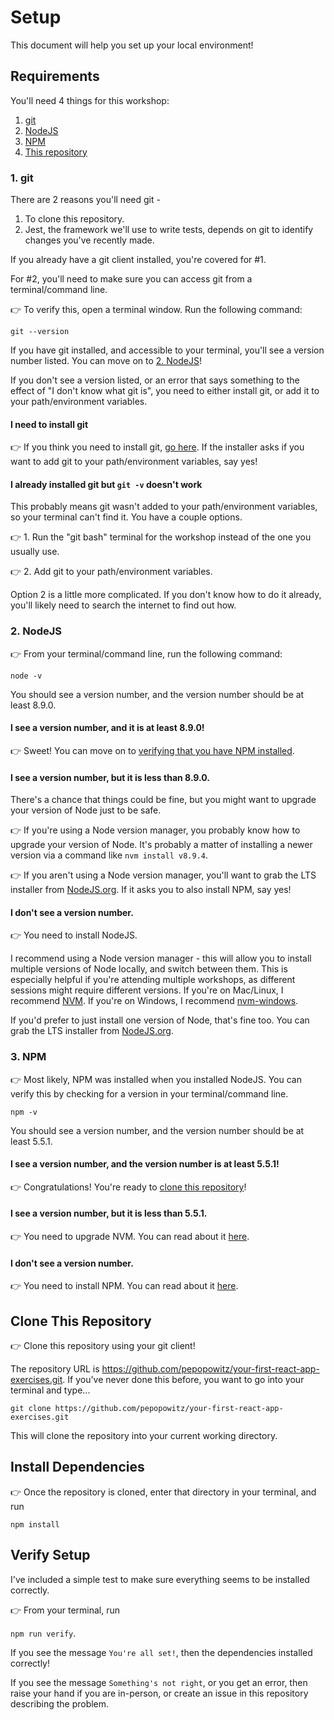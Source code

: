 # Setup

This document will help you set up your local environment!

## Requirements

You'll need 4 things for this workshop:

1. [git](#1-git)
2. [NodeJS](#2-nodejs)
3. [NPM](#3-npm)
4. [This repository](#clone-this-repository)

### 1. git

There are 2 reasons you'll need git - 

1. To clone this repository.
2. Jest, the framework we'll use to write tests, depends on git to identify changes you've recently made.

If you already have a git client installed, you're covered for #1. 

For #2, you'll need to make sure you can access git from a terminal/command line. 

👉 To verify this, open a terminal window. Run the following command:

`git --version`

If you have git installed, and accessible to your terminal, you'll see a version number listed. You can move on to [2. NodeJS](#2-nodejs)!

If you don't see a version listed, or an error that says something to the effect of "I don't know what git is", you need to either install git, or add it to your path/environment variables.

#### I need to install git

👉 If you think you need to install git, [go here](https://git-scm.com/downloads). If the installer asks if you want to add git to your path/environment variables, say yes!

#### I already installed git but `git -v` doesn't work

This probably means git wasn't added to your path/environment variables, so your terminal can't find it. You have a couple options.

👉 1. Run the "git bash" terminal for the workshop instead of the one you usually use.

👉 2. Add git to your path/environment variables.

Option 2 is a little more complicated. If you don't know how to do it already, you'll likely need to search the internet to find out how.

### 2. NodeJS

👉 From your terminal/command line, run the following command: 

`node -v`

You should see a version number, and the version number should be at least 8.9.0. 

#### I see a version number, and it is at least 8.9.0!

👉 Sweet! You can move on to [verifying that you have NPM installed](#3-npm).

#### I see a version number, but it is less than 8.9.0.

There's a chance that things could be fine, but you might want to upgrade your version of Node just to be safe. 

👉 If you're using a Node version manager, you probably know how to upgrade your version of Node. It's probably a matter of installing a newer version via a command like `nvm install v8.9.4`. 

👉 If you aren't using a Node version manager, you'll want to grab the LTS installer from [NodeJS.org](https://nodejs.org/en/). If it asks you to also install NPM, say yes!

#### I don't see a version number. 

👉 You need to install NodeJS.

I recommend using a Node version manager - this will allow you to install multiple versions of Node locally, and switch between them. This is especially helpful if you're attending multiple workshops, as different sessions might require different versions. If you're on Mac/Linux, I recommend [NVM](https://github.com/creationix/nvm). If you're on Windows, I recommend [nvm-windows](https://github.com/coreybutler/nvm-windows).

If you'd prefer to just install one version of Node, that's fine too. You can grab the LTS installer from [NodeJS.org](https://nodejs.org/en/).

### 3. NPM

👉 Most likely, NPM was installed when you installed NodeJS. You can verify this by checking for a version in your terminal/command line.

`npm -v`

You should see a version number, and the version number should be at least 5.5.1.

#### I see a version number, and the version number is at least 5.5.1!

👉 Congratulations! You're ready to [clone this repository](#clone-this-repository)!

#### I see a version number, but it is less than 5.5.1. 

👉 You need to upgrade NVM. You can read about it [here](https://docs.npmjs.com/getting-started/installing-node#install-npm--manage-npm-versions).

#### I don't see a version number.

👉 You need to install NPM. You can read about it [here](https://docs.npmjs.com/getting-started/installing-node#install-npm--manage-npm-versions).

## Clone This Repository

👉 Clone this repository using your git client!

The repository URL is https://github.com/pepopowitz/your-first-react-app-exercises.git. If you've never done this before, you want to go into your terminal and type...

`git clone https://github.com/pepopowitz/your-first-react-app-exercises.git`

This will clone the repository into your current working directory.

## Install Dependencies

👉 Once the repository is cloned, enter that directory in your terminal, and run 

`npm install`

## Verify Setup

I've included a simple test to make sure everything seems to be installed correctly.

👉 From your terminal, run 

`npm run verify`.

If you see the message `You're all set!`, then the dependencies installed correctly!

If you see the message `Something's not right`, or you get an error, then raise your hand if you are in-person, or create an issue in this repository describing the problem.
